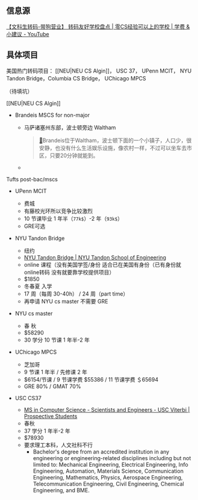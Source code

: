 ## 信息源

[【文科生转码-带狗营业】 转码友好学校盘点 | 零CS经验可以上的学校 | 学费 & 小建议 - YouTube](https://www.youtube.com/watch?v=XVZIyP1B2x4&t=172s)



## 具体项目

美国热门转码项目： [[NEU|NEU CS Algin]]， USC 37， UPenn MCIT， NYU Tandon Bridge，Columbia CS Bridge， UChicago MPCS

（待填坑）

[[NEU|NEU CS Algin]]

- Brandeis MSCS for non-major
	- 马萨诸塞州东部，波士顿旁边 Waltham
	  >[🔗](https://www.zhihu.com/question/451386962)Brandeis位于Waltham，波士顿下面的一个小镇子，人口少，很安静，也没有什么生活娱乐设施，像农村一样，不过可以坐车去市区，只要20分钟就能到。 

	- 
	<!--- [🔗](https://womenoverseas.com/t/topic/13936/44)如果有需要帮忙看文书的，我也可以有偿帮改哈，价格优惠--> 

Tufts post-bac/mscs
 
- UPenn MCIT
	- 费城
	- 有藤校光环所以竞争比较激烈
	- 10 节课毕业 1 年半（`77k$`）-2 年（`93k$`）	
	- GRE可选

- NYU Tandon Bridge
	- 纽约
	- [NYU Tandon Bridge | NYU Tandon School of Engineering](https://engineering.nyu.edu/academics/programs/nyu-tandon-bridge)
	- online 课程（没有美国学签/身份 适合已在美国有身份（已有身份就online转码 没有就要靠学校提供项目）
	- $1850
	- 冬春夏 入学
	- 17 周（每周 30-40h） / 24 周（part time）
	- 再申请 NYU cs master 不需要 GRE

- NYU cs master 
	- 春 秋
	- $58290
	- 30 学分 10 节课 1 年半-2 年

- UChicago MPCS
	- 芝加哥
	- 9 节课 1 年半 / 先修课 2 年
	- $6154/节课 / 9 节课学费 $55386 / 11 节课学费 ＄65694
	- GRE 80% / GMAT 70%


- USC CS37 
	- [MS in Computer Science - Scientists and Engineers - USC Viterbi | Prospective Students](https://viterbigradadmission.usc.edu/programs/masters/msprograms/computer-science/ms-cs-scientists-engineers/)
	- 春秋
	- 37 学分 1 年半-2 年
	- $78930
	- 要求理工本科，人文社科不行
		- Bachelor's degree from an accredited institution in any engineering or engineering-related disciplines including but not limited to: Mechanical Engineering, Electrical Engineering, Info Engineering, Automation, Materials Science, Communication Engineering, Mathematics, Physics, Aerospace Engineering, Telecommunication Engineering, Civil Engineering, Chemical Engineering, and BME.